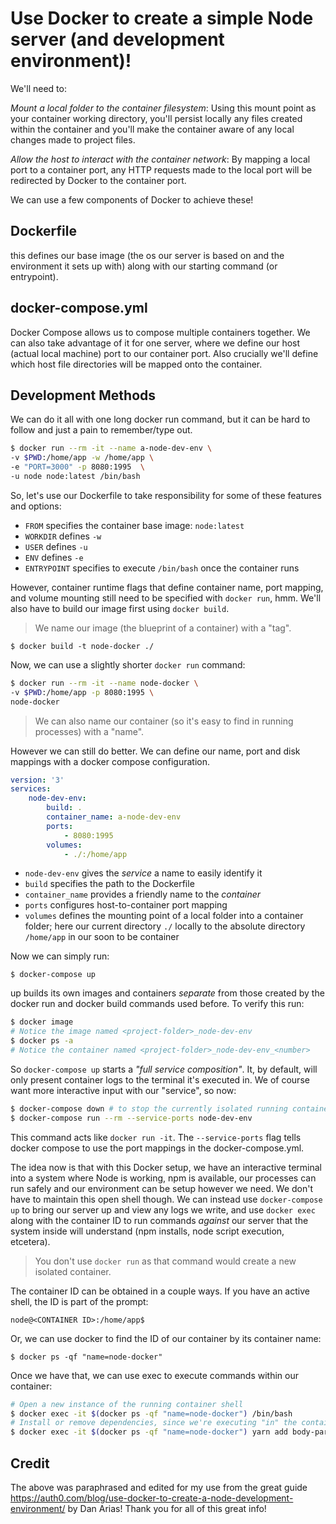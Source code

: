 # Use Docker to create a simple Node server (and development environment)!

We'll need to:

_Mount a local folder to the container filesystem_: Using this mount point as your container working directory, you'll persist locally any files created within the container and you'll make the container aware of any local changes made to project files.

_Allow the host to interact with the container network_: By mapping a local port to a container port, any HTTP requests made to the local port will be redirected by Docker to the container port.

We can use a few components of Docker to achieve these!

## Dockerfile

this defines our base image (the os our server is based on and the environment it sets up with) along with our starting command (or entrypoint).

## docker-compose.yml

Docker Compose allows us to compose multiple containers together. We can also take advantage of it for one server, where we define our host (actual local machine) port to our container port. Also crucially we'll define which host file directories will be mapped onto the container.

## Development Methods

We can do it all with one long docker run command, but it can be hard to follow and just a pain to remember/type out.

```bash
$ docker run --rm -it --name a-node-dev-env \
-v $PWD:/home/app -w /home/app \
-e "PORT=3000" -p 8080:1995  \
-u node node:latest /bin/bash
```

So, let's use our Dockerfile to take responsibility for some of these features and options:

-   `FROM` specifies the container base image: `node:latest`
-   `WORKDIR` defines `-w`
-   `USER` defines `-u`
-   `ENV` defines `-e`
-   `ENTRYPOINT` specifies to execute `/bin/bash` once the container runs

However, container runtime flags that define container name, port mapping, and volume mounting still need to be specified with `docker run`, hmm. We'll also have to build our image first using `docker build`.

> We name our image (the blueprint of a container) with a "tag".

`$ docker build -t node-docker ./`

Now, we can use a slightly shorter `docker run` command:

```bash
$ docker run --rm -it --name node-docker \
-v $PWD:/home/app -p 8080:1995 \
node-docker
```

> We can also name our container (so it's easy to find in running processes) with a "name".

However we can still do better. We can define our name, port and disk mappings with a docker compose configuration.

```yml
version: '3'
services:
    node-dev-env:
        build: .
        container_name: a-node-dev-env
        ports:
            - 8080:1995
        volumes:
            - ./:/home/app
```

-   `node-dev-env` gives the _service_ a name to easily identify it
-   `build` specifies the path to the Dockerfile
-   `container_name` provides a friendly name to the _container_
-   `ports` configures host-to-container port mapping
-   `volumes` defines the mounting point of a local folder into a container folder; here our current directory `./` locally to the absolute directory `/home/app` in our soon to be container

Now we can simply run:

`$ docker-compose up`

up builds its own images and containers _separate_ from those created by the docker run and docker build commands used before. To verify this run:

```bash
$ docker image
# Notice the image named <project-folder>_node-dev-env
$ docker ps -a
# Notice the container named <project-folder>_node-dev-env_<number>
```

So `docker-compose up` starts a _"full service composition"_. It, by default, will only present container logs to the terminal it's executed in. We of course want more interactive input with our "service", so now:

```bash
$ docker-compose down # to stop the currently isolated running container from 'up'
$ docker-compose run --rm --service-ports node-dev-env
```

This command acts like `docker run -it`. The `--service-ports` flag tells docker compose to use the port mappings in the docker-compose.yml.

The idea now is that with this Docker setup, we have an interactive terminal into a system where Node is working, npm is available, our processes can run safely and our environment can be setup however we need. We don't have to maintain this open shell though. We can instead use `docker-compose up` to bring our server up and view any logs we write, and use `docker exec` along with the container ID to run commands _against_ our server that the system inside will understand (npm installs, node script execution, etcetera).

> You don't use `docker run` as that command would create a new isolated container.

The container ID can be obtained in a couple ways. If you have an active shell, the ID is part of the prompt:

`node@<CONTAINER ID>:/home/app$`

Or, we can use docker to find the ID of our container by its container name:

`$ docker ps -qf "name=node-docker"`

Once we have that, we can use exec to execute commands within our container:

```bash
# Open a new instance of the running container shell
$ docker exec -it $(docker ps -qf "name=node-docker") /bin/bash
# Install or remove dependencies, since we're executing "in" the container where yarn is available
$ docker exec -it $(docker ps -qf "name=node-docker") yarn add body-parser
```

## Credit

The above was paraphrased and edited for my use from the great guide https://auth0.com/blog/use-docker-to-create-a-node-development-environment/ by Dan Arias! Thank you for all of this great info!
